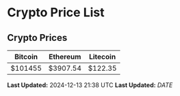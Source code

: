 # Crypto Price List

## Crypto Prices
| Bitcoin | Ethereum | Litecoin |
| ------- | -------- | -------- |
| $101455 | $3907.54 | $122.35 |
**Last Updated:** 2024-12-13 21:38 UTC
**Last Updated:** $DATE$
